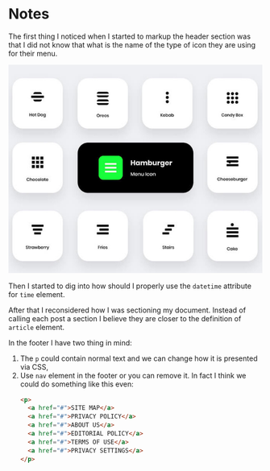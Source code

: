 # Notes

The first thing I noticed when I started to markup the header section was that I did not know that what is the name of the type of icon they are using for their menu.

![Different menu icons](./different-menu-icon-names.jpg)

Then I started to dig into how should I properly use the `datetime` attribute for `time` element.

After that I reconsidered how I was sectioning my document. Instead of calling each post a section I believe they are closer to the definition of `article` element.

In the footer I have two thing in mind:

1. The `p` could contain normal text and we can change how it is presented via CSS,
2. Use `nav` element in the footer or you can remove it. In fact I think we could do something like this even:
   ```html
   <p>
     <a href="#">SITE MAP</a>
     <a href="#">PRIVACY POLICY</a>
     <a href="#">ABOUT US</a>
     <a href="#">EDITORIAL POLICY</a>
     <a href="#">TERMS OF USE</a>
     <a href="#">PRIVACY SETTINGS</a>
   </p>
   ```
